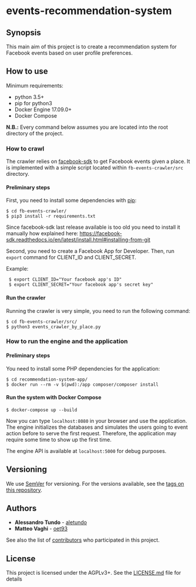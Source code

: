 # events-recommendation-system

## Synopsis
This main aim of this project is to create a recommendation system for Facebook
events based on user profile preferences.

## How to use
Minimum requirements:
 * python 3.5+
 * pip for python3
 * Docker Engine 17.09.0+
 * Docker Compose

__N.B.:__ Every command below assumes you are located into the root directory of the project.
### How to crawl
The crawler relies on [facebook-sdk](https://github.com/mobolic/facebook-sdk) to get Facebook events given a place.
It is implemented with a simple script located within `fb-events-crawler/src` directory.

#### Preliminary steps

First, you need to install some dependencies with [pip](https://pypi.python.org/pypi/pip):
```
$ cd fb-events-crawler/
$ pip3 install -r requirements.txt
```

Since facebook-sdk last release available is too old you need to install it manually
how explained here: https://facebook-sdk.readthedocs.io/en/latest/install.html#installing-from-git

Second, you need to create a Facebook App for Developer.
Then, run `export` command for CLIENT_ID and CLIENT_SECRET.

Example:  
```
 $ export CLIENT_ID="Your facebook app's ID"
 $ export CLIENT_SECRET="Your facebook app's secret key"
```
#### Run the crawler
Running the crawler is very simple, you need to run the following command:
```
$ cd fb-events-crawler/src/
$ python3 events_crawler_by_place.py
```

### How to run the engine and the application

#### Preliminary steps
You need to install some PHP dependencies for the application:

```
$ cd recommendation-system-app/
$ docker run --rm -v $(pwd):/app composer/composer install
```

#### Run the system with Docker Compose
```
$ docker-compose up --build
```
Now you can type `localhost:8080` in your browser and use the application.
The engine initializes the databases and simulates the users going to event action before to serve the first request.
Therefore, the application may require some time to show up the first time.

The engine API is available at `localhost:5000` for debug purposes.

## Versioning

We use [SemVer](http://semver.org/) for versioning. For the versions available, see the [tags on this repository](https://github.com/aletundo/events-recommendation-system/tags).

## Authors
* **Alessandro Tundo** - [aletundo](https://github.com/aletundo)
* **Matteo Vaghi** - [oet93](https://github.com/oet93)

See also the list of [contributors](https://github.com/aletundo/events-recommendation-system/contributors) who participated in this project.

## License

This project is licensed under the AGPLv3+. See the [LICENSE.md](LICENSE.md) file for details
